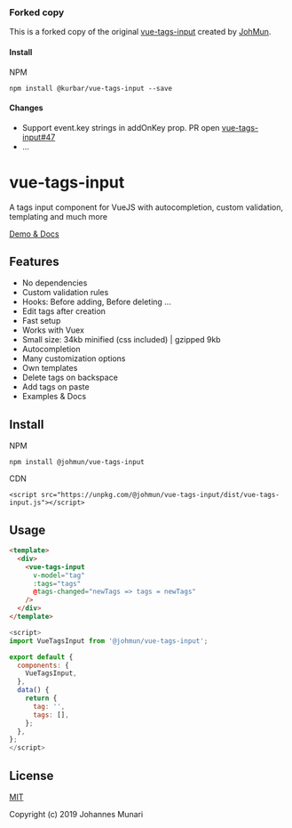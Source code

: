 ### Forked copy
This is a forked copy of the original [vue-tags-input](https://github.com/JohMun/vue-tags-input) created by [JohMun](https://github.com/JohMun).

#### Install
NPM
```
npm install @kurbar/vue-tags-input --save
```

#### Changes
* Support event.key strings in addOnKey prop. PR open [vue-tags-input#47](https://github.com/JohMun/vue-tags-input/pull/47)
* ...

# vue-tags-input

A tags input component for VueJS with autocompletion, custom validation, templating and much more

[Demo & Docs](http://www.vue-tags-input.com)

## Features

* No dependencies
* Custom validation rules
* Hooks: Before adding, Before deleting ...
* Edit tags after creation
* Fast setup
* Works with Vuex
* Small size: 34kb minified (css included) | gzipped 9kb
* Autocompletion
* Many customization options
* Own templates
* Delete tags on backspace
* Add tags on paste
* Examples & Docs

## Install

NPM
```
npm install @johmun/vue-tags-input
```

CDN
```
<script src="https://unpkg.com/@johmun/vue-tags-input/dist/vue-tags-input.js"></script>
```

## Usage

```html
<template>
  <div>
    <vue-tags-input
      v-model="tag"
      :tags="tags"
      @tags-changed="newTags => tags = newTags"
    />
  </div>
</template>
```

```javascript
<script>
import VueTagsInput from '@johmun/vue-tags-input';

export default {
  components: {
    VueTagsInput,
  },
  data() {
    return {
      tag: '',
      tags: [],
    };
  },
};
</script>
```

## License

[MIT](https://opensource.org/licenses/MIT)

Copyright (c) 2019 Johannes Munari
